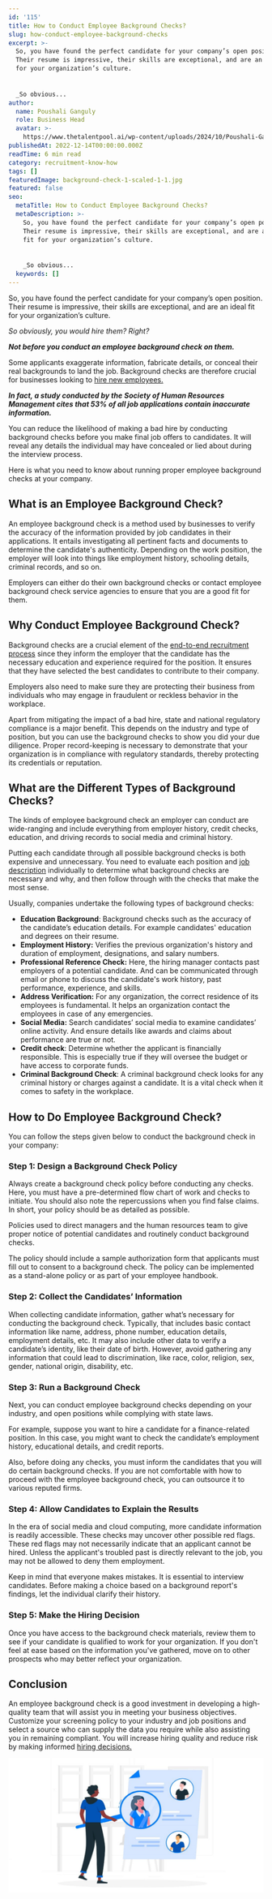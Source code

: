 ```yaml
---
id: '115'
title: How to Conduct Employee Background Checks?
slug: how-conduct-employee-background-checks
excerpt: >-
  So, you have found the perfect candidate for your company’s open position.
  Their resume is impressive, their skills are exceptional, and are an ideal fit
  for your organization’s culture.


  _So obvious...
author:
  name: Poushali Ganguly
  role: Business Head
  avatar: >-
    https://www.thetalentpool.ai/wp-content/uploads/2024/10/Poushali-Gangulyimage.webp
publishedAt: 2022-12-14T00:00:00.000Z
readTime: 6 min read
category: recruitment-know-how
tags: []
featuredImage: background-check-1-scaled-1-1.jpg
featured: false
seo:
  metaTitle: How to Conduct Employee Background Checks?
  metaDescription: >-
    So, you have found the perfect candidate for your company’s open position.
    Their resume is impressive, their skills are exceptional, and are an ideal
    fit for your organization’s culture.


    _So obvious...
  keywords: []
---
```


So, you have found the perfect candidate for your company’s open position. Their resume is impressive, their skills are exceptional, and are an ideal fit for your organization’s culture.

_So obviously, you would hire them? Right?_

**_Not before you conduct an employee background check on them._**

<!--more-->

Some applicants exaggerate information, fabricate details, or conceal their real backgrounds to land the job. Background checks are therefore crucial for businesses looking to [hire new employees.](https://www.thetalentpool.ai/blogs/top-8-tips-to-onboard-new-hires/)

**_In fact, a study conducted by the_** **_Society of Human Resources Management cites that 53% of all job applications contain inaccurate information._**

You can reduce the likelihood of making a bad hire by conducting background checks before you make final job offers to candidates. It will reveal any details the individual may have concealed or lied about during the interview process.

Here is what you need to know about running proper employee background checks at your company.

## **What is an Employee Background Check?**

An employee background check is a method used by businesses to verify the accuracy of the information provided by job candidates in their applications. It entails investigating all pertinent facts and documents to determine the candidate's authenticity. Depending on the work position, the employer will look into things like employment history, schooling details, criminal records, and so on.

Employers can either do their own background checks or contact employee background check service agencies to ensure that you are a good fit for them.

## **Why Conduct Employee Background Check?**         

Background checks are a crucial element of the [end-to-end recruitment process](https://www.thetalentpool.ai/end-to-end-recruitment-process-lifecycle/) since they inform the employer that the candidate has the necessary education and experience required for the position. It ensures that they have selected the best candidates to contribute to their company.

Employers also need to make sure they are protecting their business from individuals who may engage in fraudulent or reckless behavior in the workplace.

Apart from mitigating the impact of a bad hire, state and national regulatory compliance is a major benefit. This depends on the industry and type of position, but you can use the background checks to show you did your due diligence. Proper record-keeping is necessary to demonstrate that your organization is in compliance with regulatory standards, thereby protecting its credentials or reputation.

## **What are the Different Types of Background Checks?**

The kinds of employee background check an employer can conduct are wide-ranging and include everything from employer history, credit checks, education, and driving records to social media and criminal history.

Putting each candidate through all possible background checks is both expensive and unnecessary. You need to evaluate each position and [job description](https://www.thetalentpool.ai/blogs/how-to-write-inclusive-job-descriptions/) individually to determine what background checks are necessary and why, and then follow through with the checks that make the most sense.

Usually, companies undertake the following types of background checks:

- **Education Background**: Background checks such as the accuracy of the candidate’s education details. For example candidates' education and degrees on their resume.
- **Employment History:** Verifies the previous organization's history and duration of employment, designations, and salary numbers.
- **Professional Reference Check:** Here, the hiring manager contacts past employers of a potential candidate. And can be communicated through email or phone to discuss the candidate's work history, past performance, experience, and skills.
- **Address Verification:** For any organization, the correct residence of its employees is fundamental. It helps an organization contact the employees in case of any emergencies.
- **Social Media:** Search candidates’ social media to examine candidates’ online activity. And ensure details like awards and claims about performance are true or not.
- **Credit check**: Determine whether the applicant is financially responsible. This is especially true if they will oversee the budget or have access to corporate funds.
- **Criminal Background Check**: A criminal background check looks for any criminal history or charges against a candidate. It is a vital check when it comes to safety in the workplace.

## **How to Do Employee Background Check?**

You can follow the steps given below to conduct the background check in your company:

### **Step 1: Design a Background Check Policy**

Always create a background check policy before conducting any checks. Here, you must have a pre-determined flow chart of work and checks to initiate. You should also note the repercussions when you find false claims. In short, your policy should be as detailed as possible.

Policies used to direct managers and the human resources team to give proper notice of potential candidates and routinely conduct background checks.

The policy should include a sample authorization form that applicants must fill out to consent to a background check. The policy can be implemented as a stand-alone policy or as part of your employee handbook.

### **Step 2: Collect the Candidates’ Information**

When collecting candidate information, gather what’s necessary for conducting the background check. Typically, that includes basic contact information like name, address, phone number, education details, employment details, etc. It may also include other data to verify a candidate’s identity, like their date of birth. However, avoid gathering any information that could lead to discrimination, like race, color, religion, sex, gender, national origin, disability, etc.

### **Step 3: Run a Background Check**

Next, you can conduct employee background checks depending on your industry, and open positions while complying with state laws.

For example, suppose you want to hire a candidate for a finance-related position. In this case, you might want to check the candidate’s employment history, educational details, and credit reports.

Also, before doing any checks, you must inform the candidates that you will do certain background checks. If you are not comfortable with how to proceed with the employee background check, you can outsource it to various reputed firms.

### **Step 4: Allow Candidates to Explain the Results**

In the era of social media and cloud computing, more candidate information is readily accessible. These checks may uncover other possible red flags. These red flags may not necessarily indicate that an applicant cannot be hired. Unless the applicant's troubled past is directly relevant to the job, you may not be allowed to deny them employment.

Keep in mind that everyone makes mistakes. It is essential to interview candidates. Before making a choice based on a background report's findings, let the individual clarify their history.

### **Step 5: Make the Hiring Decision**

Once you have access to the background check materials, review them to see if your candidate is qualified to work for your organization. If you don't feel at ease based on the information you've gathered, move on to other prospects who may better reflect your organization.

## **Conclusion**

An employee background check is a good investment in developing a high-quality team that will assist you in meeting your business objectives. Customize your screening policy to your industry and job positions and select a source who can supply the data you require while also assisting you in remaining compliant. You will increase hiring quality and reduce risk by making informed [hiring decisions.](https://www.thetalentpool.ai/blogs/increase-hiring-efficiency-by-tracking-these-key-parameters/)

![employee-background-checks](images/background-check-1-scaled-1-1-1024x538.jpg)

